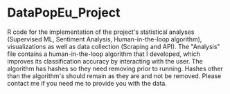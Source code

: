 # DataPopEu_Project
R code for the implementation of the project's statistical analyses (Supervised ML, Sentiment Analysis, Human-in-the-loop algorithm), visualizations as well as data collection (Scraping and API). The "Analysis" file contains a human-in-the-loop algorithm that I developed, which improves its classification accuracy by interacting with the user. The algorithm has hashes so they need removing prior to running. Hashes other than the algorithm's should remain as they are and not be removed. Please contact me if you need me to provide you with the data.  
